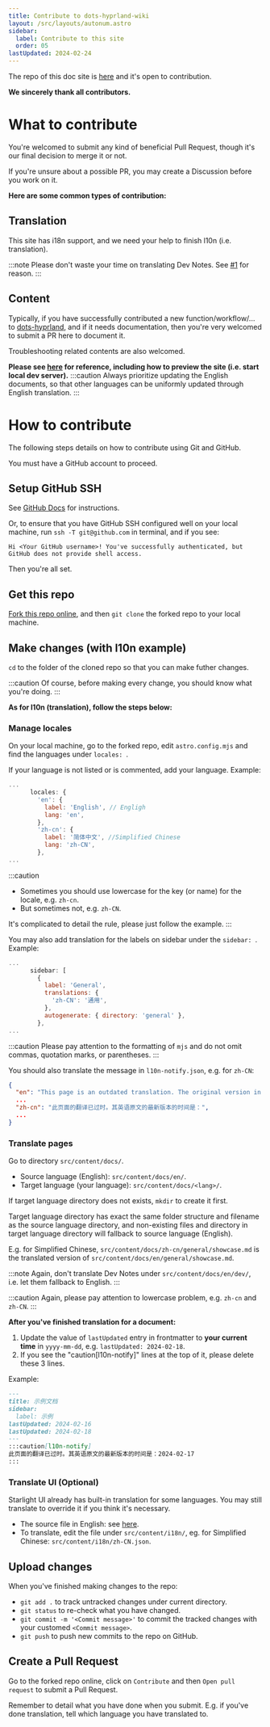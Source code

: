 ```yaml
---
title: Contribute to dots-hyprland-wiki
layout: /src/layouts/autonum.astro
sidebar:
  label: Contribute to this site
  order: 05
lastUpdated: 2024-02-24
---
```


The repo of this doc site is [here](https://github.com/end-4/dots-hyprland-wiki) and it's open to contribution.

**We sincerely thank all contributors.**

# What to contribute
You're welcomed to submit any kind of beneficial Pull Request, though it's our final decision to merge it or not.

If you're unsure about a possible PR, you may create a Discussion before you work on it.

**Here are some common types of contribution:**

## Translation
This site has i18n support, and we need your help to finish l10n (i.e. translation).

:::note
Please don't waste your time on translating Dev Notes. See [#1](https://github.com/end-4/dots-hyprland-wiki/issues/1#issuecomment-1938696111) for reason.
:::

## Content
Typically, if you have successfully contributed a new function/workflow/... to [dots-hyprland](https://github.com/end-4/dots-hyprland),
and if it needs documentation, then you're very welcomed to submit a PR here to document it.

Troubleshooting related contents are also welcomed.

**Please see [here](../doc-site) for reference, including how to preview the site (i.e. start local dev server).**
:::caution
Always prioritize updating the English documents,
so that other languages can be uniformly updated through English translation.
:::

# How to contribute
The following steps details on how to contribute using Git and GitHub.

You must have a GitHub account to proceed.

## Setup GitHub SSH
See [GitHub Docs](https://docs.github.com/en/authentication/connecting-to-github-with-ssh) for instructions.

Or, to ensure that you have GitHub SSH configured well on your local machine,
run `ssh -T git@github.com` in terminal, and if you see:
```plain
Hi <Your GitHub username>! You've successfully authenticated, but GitHub does not provide shell access.
```
Then you're all set.

## Get this repo
[Fork this repo online](https://github.com/end-4/dots-hyprland-wiki/fork), and then `git clone` the forked repo to your local machine.

## Make changes (with l10n example)
`cd` to the folder of the cloned repo so that you can make futher changes.

:::caution
Of course, before making every change, you should know what you're doing.
:::

**As for l10n (translation), follow the steps below:**
### Manage locales
On your local machine, go to the forked repo, edit `astro.config.mjs` and find the languages under `locales: `.

If your language is not listed or is commented, add your language.
Example:
```js title="astro.config.mjs" ins={7-10}
...
      locales: {
        'en': {
          label: 'English', // Engligh
          lang: 'en',
        },
        'zh-cn': {
          label: '简体中文', //Simplified Chinese
          lang: 'zh-CN',
        },
...
```
:::caution
- Sometimes you should use lowercase for the key (or name) for the locale, e.g. `zh-cn`.
- But sometimes not, e.g. `zh-CN`.

It's complicated to detail the rule, please just follow the example.
:::

You may also add translation for the labels on sidebar under the `sidebar: `.
Example:
```js title="astro.config.mjs" ins={6}
...
      sidebar: [
        {
          label: 'General',
          translations: {
            'zh-CN': '通用',
          },
          autogenerate: { directory: 'general' },
        },
...
```
:::caution
Please pay attention to the formatting of `mjs` and do not omit commas, quotation marks, or parentheses.
:::

You should also translate the message in `l10n-notify.json`, e.g. for `zh-CN`:
```json title="l10n-notify.json" ins={4}
{
  "en": "This page is an outdated translation. The original version in English was last updated on: ",
  ...
  "zh-cn": "此页面的翻译已过时。其英语原文的最新版本的时间是：",
  ...
}
```

### Translate pages
Go to directory `src/content/docs/`.
- Source language (English): `src/content/docs/en/`.
- Target language (your language): `src/content/docs/<lang>/`.

If target language directory does not exists, `mkdir` to create it first.

Target language directory has exact the same folder structure and filename as the source language directory,
and non-existing files and directory in target language directory will fallback to source language (English).

E.g. for Simplified Chinese, `src/content/docs/zh-cn/general/showcase.md` is the translated version of `src/content/docs/en/general/showcase.md`.

:::note
Again, don't translate Dev Notes under `src/content/docs/en/dev/`, i.e. let them fallback to English.
:::

:::caution
Again, please pay attention to lowercase problem, e.g. `zh-cn` and `zh-CN`.
:::

**After you've finished translation for a document:**
1. Update the value of `lastUpdated` entry in frontmatter to **your current time** in `yyyy-mm-dd`, e.g. `lastUpdated: 2024-02-18`.
2. If you see the "caution[l10n-notify]" lines at the top of it,
please delete these 3 lines.

Example:
```md title="foo.md" del={5,8-10} ins={6}
---
title: 示例文档
sidebar:
  label: 示例
lastUpdated: 2024-02-16
lastUpdated: 2024-02-18
---
:::caution[l10n-notify]
此页面的翻译已过时。其英语原文的最新版本的时间是：2024-02-17
:::
```

### Translate UI (Optional)
Starlight UI already has built-in translation for some languages.
You may still translate to override it if you think it's necessary.

- The source file in English: see [here](https://starlight.astro.build/guides/i18n/#translate-starlights-ui).
- To translate, edit the file under `src/content/i18n/`, eg. for Simplified Chinese: `src/content/i18n/zh-CN.json`.

## Upload changes
When you've finished making changes to the repo:
  - `git add .` to track untracked changes under current directory.
  - `git status` to re-check what you have changed.
  - `git commit -m '<Commit message>'` to commit the tracked changes with your customed `<Commit message>`.
  - `git push` to push new commits to the repo on GitHub.

## Create a Pull Request
Go to the forked repo online, click on `Contribute` and then `Open pull request` to submit a Pull Request.

Remember to detail what you have done when you submit.
E.g. if you've done translation, tell which language you have translated to.
